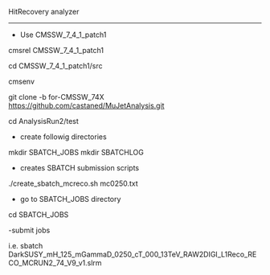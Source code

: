 HitRecovery analyzer


********************************************
- Use CMSSW_7_4_1_patch1 

cmsrel CMSSW_7_4_1_patch1

cd CMSSW_7_4_1_patch1/src

cmsenv

git clone -b for-CMSSW_74X https://github.com/castaned/MuJetAnalysis.git

cd AnalysisRun2/test


- create followig directories

mkdir SBATCH_JOBS
mkdir SBATCHLOG

- creates SBATCH submission scripts

./create_sbatch_mcreco.sh mc0250.txt

- go to SBATCH_JOBS directory

cd SBATCH_JOBS

-submit jobs

i.e.  sbatch DarkSUSY_mH_125_mGammaD_0250_cT_000_13TeV_RAW2DIGI_L1Reco_RECO_MCRUN2_74_V9_v1.slrm

